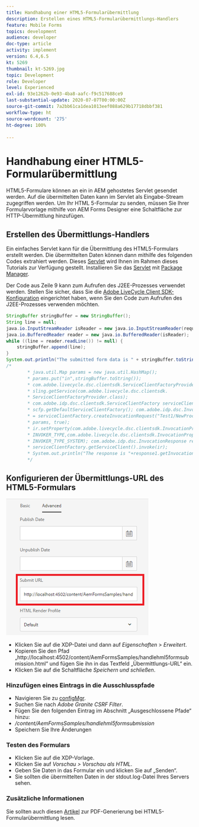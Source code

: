 ```yaml
---
title: Handhabung einer HTML5-Formularübermittlung
description: Erstellen eines HTML5-Formularübermittlungs-Handlers
feature: Mobile Forms
topics: development
audience: developer
doc-type: article
activity: implement
version: 6.4,6.5
kt: 5269
thumbnail: kt-5269.jpg
topic: Development
role: Developer
level: Experienced
exl-id: 93e1262b-0e93-4ba8-aafc-f9c517688ce9
last-substantial-update: 2020-07-07T00:00:00Z
source-git-commit: 7a2bb61ca1dea1013eef088a629b17718dbbf381
workflow-type: ht
source-wordcount: '275'
ht-degree: 100%

---
```


# Handhabung einer HTML5-Formularübermittlung

HTML5-Formulare können an ein in AEM gehostetes Servlet gesendet werden. Auf die übermittelten Daten kann im Servlet als Eingabe-Stream zugegriffen werden. Um Ihr HTML 5-Formular zu senden, müssen Sie Ihrer Formularvorlage mithilfe von AEM Forms Designer eine Schaltfläche zur HTTP-Übermittlung hinzufügen.

## Erstellen des Übermittlungs-Handlers

Ein einfaches Servlet kann für die Übermittlung des HTML5-Formulars erstellt werden. Die übermittelten Daten können dann mithilfe des folgenden Codes extrahiert werden. Dieses [Servlet](assets/html5-submit-handler.zip) wird Ihnen im Rahmen dieses Tutorials zur Verfügung gestellt. Installieren Sie das [Servlet](assets/html5-submit-handler.zip) mit [Package Manager](http://localhost:4502/crx/packmgr/index.jsp).

Der Code aus Zeile 9 kann zum Aufrufen des J2EE-Prozesses verwendet werden. Stellen Sie sicher, dass Sie die [Adobe LiveCycle Client SDK-Konfiguration](https://helpx.adobe.com/de/aem-forms/6/submit-form-data-livecycle-process.html) eingerichtet haben, wenn Sie den Code zum Aufrufen des J2EE-Prozesses verwenden möchten.

```java
StringBuffer stringBuffer = new StringBuffer();
String line = null;
java.io.InputStreamReader isReader = new java.io.InputStreamReader(request.getInputStream(), "UTF-8");
java.io.BufferedReader reader = new java.io.BufferedReader(isReader);
while ((line = reader.readLine()) != null) {
    stringBuffer.append(line);
}
System.out.println("The submitted form data is " + stringBuffer.toString());
/*
        * java.util.Map params = new java.util.HashMap();
        * params.put("in",stringBuffer.toString());
        * com.adobe.livecycle.dsc.clientsdk.ServiceClientFactoryProvider scfp =
        * sling.getService(com.adobe.livecycle.dsc.clientsdk.
        * ServiceClientFactoryProvider.class);
        * com.adobe.idp.dsc.clientsdk.ServiceClientFactory serviceClientFactory =
        * scfp.getDefaultServiceClientFactory(); com.adobe.idp.dsc.InvocationRequest ir
        * = serviceClientFactory.createInvocationRequest("Test1/NewProcess1", "invoke",
        * params, true);
        * ir.setProperty(com.adobe.livecycle.dsc.clientsdk.InvocationProperties.
        * INVOKER_TYPE,com.adobe.livecycle.dsc.clientsdk.InvocationProperties.
        * INVOKER_TYPE_SYSTEM); com.adobe.idp.dsc.InvocationResponse response1 =
        * serviceClientFactory.getServiceClient().invoke(ir);
        * System.out.println("The response is "+response1.getInvocationId());
        */
```


## Konfigurieren der Übermittlungs-URL des HTML5-Formulars

![Übermittlungs-URL](assets/submit-url.PNG)

* Klicken Sie auf die XDP-Datei und dann auf _Eigenschaften_ > _Erweitert_.
* Kopieren Sie den Pfad „http://localhost:4502/content/AemFormsSamples/handlehml5formsubmission.html“ und fügen Sie ihn in das Textfeld „Übermittlungs-URL“ ein.
* Klicken Sie auf die Schaltfläche _Speichern und schließen_.

### Hinzufügen eines Eintrags in die Ausschlusspfade

* Navigieren Sie zu [configMgr](http://localhost:4502/system/console/configMgr).
* Suchen Sie nach _Adobe Granite CSRF Filter_.
* Fügen Sie den folgenden Eintrag im Abschnitt „Ausgeschlossene Pfade“ hinzu:
* _/content/AemFormsSamples/handlehml5formsubmission_
* Speichern Sie Ihre Änderungen

### Testen des Formulars

* Klicken Sie auf die XDP-Vorlage.
* Klicken Sie auf _Vorschau > Vorschau als HTML_.
* Geben Sie Daten in das Formular ein und klicken Sie auf „Senden“.
* Sie sollten die übermittelten Daten in der stdout.log-Datei Ihres Servers sehen.

### Zusätzliche Informationen

Sie sollten auch diesen [Artikel](https://experienceleague.adobe.com/docs/experience-manager-learn/forms/document-services/generate-pdf-from-mobile-form-submission-article.html?lang=de) zur PDF-Generierung bei HTML5-Formularübermittlung lesen.
